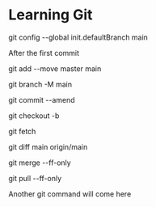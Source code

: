 # Learning Git

git config --global init.defaultBranch main

After the first commit

git add --move master main

git branch -M main

git commit --amend

git checkout -b <Name of new branch>

git fetch

git diff main origin/main

git merge --ff-only

git pull --ff-only

Another git command will come here
